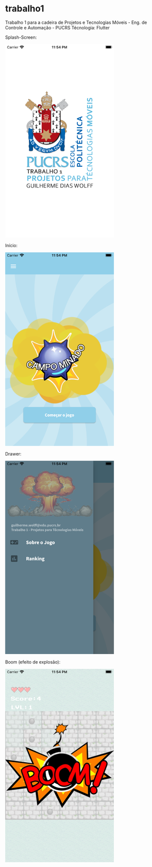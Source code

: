 # trabalho1

Trabalho 1 para a cadeira de Projetos e Tecnologias Móveis - Eng. de Controle e Automação - PUCRS
Técnologia: Flutter

Splash-Screen:

<p align="left">
  <img src="https://github.com/GuiWolff/campo-minado_projeto-para-tecnologias-moveis/blob/master/assets/screenshots/1.png?raw=true?raw=true )" width="350" title="hover text">
</p>

Início:

<p align="left">
  <img src="https://github.com/GuiWolff/campo-minado_projeto-para-tecnologias-moveis/blob/master/assets/screenshots/2.png?raw=true?raw=true )" width="350" title="hover text">
</p>

Drawer:

<p align="left">
  <img src="https://github.com/GuiWolff/campo-minado_projeto-para-tecnologias-moveis/blob/master/assets/screenshots/3.png?raw=true?raw=true )" width="350" title="hover text">
</p>

Boom (efeito de explosão):

<p align="left">
  <img src="https://github.com/GuiWolff/campo-minado_projeto-para-tecnologias-moveis/blob/master/assets/screenshots/4.png?raw=true?raw=true )" width="350" title="hover text">
</p>
